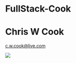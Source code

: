 # FullStack-Cook

# Chris W Cook

c.w.cook@live.com

![](https://avatars0.githubusercontent.com/u/21323208?v=3&s=160)
